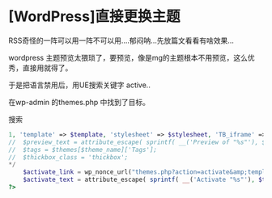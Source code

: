 # [WordPress]直接更换主题

RSS奇怪的一阵可以用一阵不可以用....郁闷呐...先放篇文看看有啥效果...

wordpress 主题预览太猥琐了，要预览，像是mg的主题根本不用预览，这么优秀，直接用就得了。

于是把语言禁用后，用UE搜索关键字 active..

在wp-admin 的themes.php 中找到了目标。

搜索
<!-- more -->


```php
1, 'template' => $template, 'stylesheet' => $stylesheet, 'TB_iframe' => 'true', 'width' => 600, 'height' => 400 ), $preview_link ) );
//	$preview_text = attribute_escape( sprintf( __('Preview of "%s"'), $title ) );
//	$tags = $themes[$theme_name]['Tags'];
//	$thickbox_class = 'thickbox';
*/
	$activate_link = wp_nonce_url("themes.php?action=activate&amp;template=".urlencode($template)."&amp;stylesheet=".urlencode($stylesheet), 'switch-theme_' . $template);
	$activate_text = attribute_escape( sprintf( __('Activate "%s"'), $title ) );
?>
```

